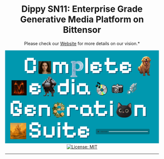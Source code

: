 <div align="center">

# Dippy SN11: Enterprise Grade Generative Media Platform on Bittensor  <!-- omit in toc -->


Please check our [Website](https://hopeful-music-819679.framer.app) for more details on our vision.*

[![DIPPY](/banner.png)]([https://dippy.ai](https://hopeful-music-819679.framer.app))
[![License: MIT](https://img.shields.io/badge/License-MIT-yellow.svg)](https://opensource.org/licenses/MIT) 

---

